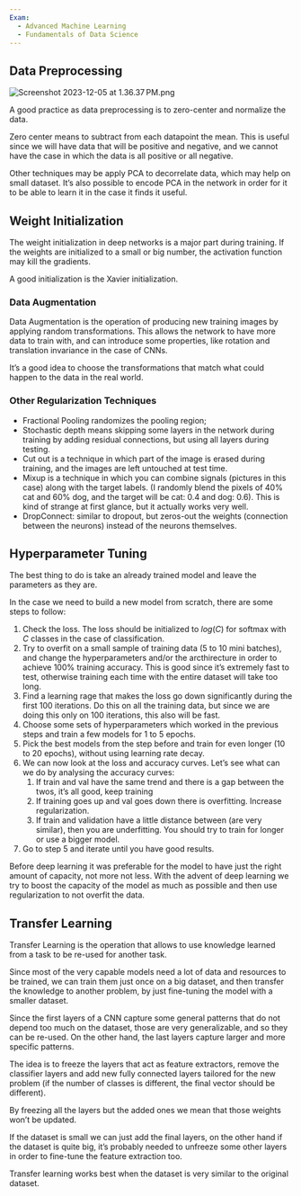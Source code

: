 ```yaml
---
Exam:
  - Advanced Machine Learning
  - Fundamentals of Data Science
---
```

## Data Preprocessing

![Screenshot 2023-12-05 at 1.36.37 PM.png](Screenshot_2023-12-05_at_1.36.37_PM.png)

A good practice as data preprocessing is to zero-center and normalize the data.

Zero center means to subtract from each datapoint the mean. This is useful since we will have data that will be positive and negative, and we cannot have the case in which the data is all positive or all negative.

Other techniques may be apply PCA to decorrelate data, which may help on small dataset. It’s also possible to encode PCA in the network in order for it to be able to learn it in the case it finds it useful.

## Weight Initialization

The weight initialization in deep networks is a major part during training. If the weights are initialized to a small or big number, the activation function may kill the gradients.

A good initialization is the Xavier initialization.

### Data Augmentation

Data Augmentation is the operation of producing new training images by applying random transformations. This allows the network to have more data to train with, and can introduce some properties, like rotation and translation invariance in the case of CNNs.

It’s a good idea to choose the transformations that match what could happen to the data in the real world.

### Other Regularization Techniques

- Fractional Pooling randomizes the pooling region;
- Stochastic depth means skipping some layers in the network during training by adding residual connections, but using all layers during testing.
- Cut out is a technique in which part of the image is erased during training, and the images are left untouched at test time.
- Mixup is a technique in which you can combine signals (pictures in this case) along with the target labels. (I randomly blend the pixels of 40% cat and 60% dog, and the target will be cat: 0.4 and dog: 0.6). This is kind of strange at first glance, but it actually works very well.
- DropConnect: similar to dropout, but zeros-out the weights (connection between the neurons) instead of the neurons themselves.

## Hyperparameter Tuning

The best thing to do is take an already trained model and leave the parameters as they are.

In the case we need to build a new model from scratch, there are some steps to follow:

1. Check the loss. The loss should be initialized to $log(C)$ for softmax with $C$ classes in the case of classification.
2. Try to overfit on a small sample of training data (5 to 10 mini batches), and change the hyperparameters and/or the arcthirecture in order to achieve 100% training accuracy. This is good since it’s extremely fast to test, otherwise training each time with the entire dataset will take too long.
3. Find a learning rage that makes the loss go down significantly during the first 100 iterations. Do this on all the training data, but since we are doing this only on 100 iterations, this also will be fast.
4. Choose some sets of hyperparameters which worked in the previous steps and train a few models for 1 to 5 epochs.
5. Pick the best models from the step before and train for even longer (10 to 20 epochs), without using learning rate decay.
6. We can now look at the loss and accuracy curves. Let’s see what can we do by analysing the accuracy curves:
    1. If train and val have the same trend and there is a gap between the twos, it’s all good, keep training
    2. If training goes up and val goes down there is overfitting. Increase regularization.
    3. If train and validation have a little distance between (are very similar), then you are underfitting. You should try to train for longer or use a bigger model.
7. Go to step 5 and iterate until you have good results.

Before deep learning it was preferable for the model to have just the right amount of capacity, not more not less. With the advent of deep learning we try to boost the capacity of the model as much as possible and then use regularization to not overfit the data.

## Transfer Learning

Transfer Learning is the operation that allows to use knowledge learned from a task to be re-used for another task.

Since most of the very capable models need a lot of data and resources to be trained, we can train them just once on a big dataset, and then transfer the knowledge to another problem, by just fine-tuning the model with a smaller dataset.

Since the first layers of a CNN capture some general patterns that do not depend too much on the dataset, those are very generalizable, and so they can be re-used. On the other hand, the last layers capture larger and more specific patterns.

The idea is to freeze the layers that act as feature extractors, remove the classifier layers and add new fully connected layers tailored for the new problem (if the number of classes is different, the final vector should be different).

By freezing all the layers but the added ones we mean that those weights won’t be updated.

If the dataset is small we can just add the final layers, on the other hand if the dataset is quite big, it’s probably needed to unfreeze some other layers in order to fine-tune the feature extraction too.

Transfer learning works best when the dataset is very similar to the original dataset.